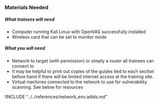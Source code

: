 ### Materials Needed

##### What trainees will need

  * Computer running Kali Linux with OpenVAS successfully installed
  * Wireless card that can be set to monitor mode

##### What you will need

  * Network to target (with permission) or simply a router all trainees can connect to
  * It may be helpful to print out copies of the guides tied to each section before hand if there will be limited internet access at the training site.
  * Virtual machines connected to the network to use for vulnerability scanning. See below for resources

!INCLUDE "../../references/network_env.adids.md"
